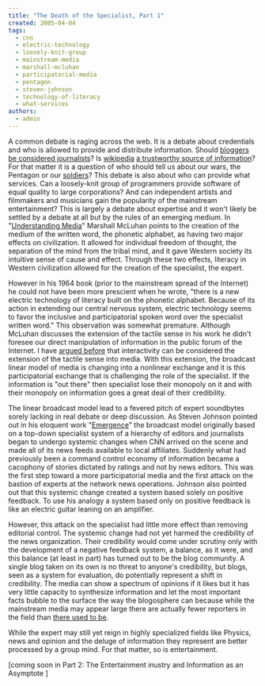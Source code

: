```yaml
---
title: "The Death of the Specialist, Part 1"
created: 2005-04-04
tags: 
  - cnn
  - electric-technology
  - loosely-knit-group
  - mainstream-media
  - marshall-mcluhan
  - participatorial-media
  - pentagon
  - steven-johnson
  - technology-of-literacy
  - what-services
authors: 
  - admin
---
```


A common debate is raging across the web. It is a debate about credentials and who is allowed to provide and distribute information. Should [bloggers be considered journalists](http://jovittore.blogspot.com/2005/02/taking-on-blogger-vs-journalist.html)? Is [wikipedia](http://www.wikipedia.org) [a trustworthy source of information](http://www.wired.com/wired/archive/13.03/wiki.html)? For that matter it is a question of who should tell us about our wars, the Pentagon or our [soldiers](http://cbftw.blogspot.com/2004_08_01_cbftw_archive.html)? This debate is also about who can provide what services. Can a loosely-knit group of programmers provide software of equal quality to large corporations? And can independent artists and filmmakers and musicians gain the popularity of the mainstream entertainment? This is largely a debate about expertise and it won't likely be settled by a debate at all but by the rules of an emerging medium. In "[Understanding Media](http://www.amazon.com/exec/obidos/redirect?tag=wwwrussellwar-20&path=tg/detail/-/0262631598/qid=1112629098/sr=8-3/ref=pd_csp_3?v=glance&s=books&n=507846)" Marshall McLuhan points to the creation of the medium of the written word, the phonetic alphabet, as having two major effects on civilization. It allowed for individual freedom of thought, the separation of the mind from the tribal mind, and it gave Western society its intuitive sense of cause and effect. Through these two effects, literacy in Western civilization allowed for the creation of the specialist, the expert.

However in his 1964 book (prior to the mainstream spread of the Internet) he could not have been more prescient when he wrote, "there is a new electric technology of literacy built on the phonetic alphabet. Because of its action in extending our central nervous system, electric technology seems to favor the inclusive and participatorial spoken word over the specialist written word." This observation was somewhat premature. Although McLuhan discusses the extension of the tactile sense in his work he didn't foresee our direct manipulation of information in the public forum of the Internet. I have [argued before](http://banapana.troped.com/archives/2005/02/interface_avant.html) that interactivity can be considered the extension of the tactile sense into media. With this extension, the broadcast linear model of media is changing into a nonlinear exchange and it is this participatorial exchange that is challenging the role of the specialist. If the information is "out there" then specialist lose their monopoly on it and with their monopoly on information goes a great deal of their credibility.

The linear broadcast model lead to a fevered pitch of expert soundbytes sorely lacking in real debate or deep discussion. As Steven Johnson pointed out in his eloquent work "[Emergence](http://www.amazon.com/exec/obidos/redirect?tag=wwwrussellwar-20&path=tg/detail/-/0684868768/qid=1111987589/sr=8-1/ref=sr_8_xs_ap_i1_xgl14?v=glance&s=books&n=507846)" the broadcast model originally based on a top-down specialist system of a hierarchy of editors and journalists began to undergo systemic changes when CNN arrived on the scene and made all of its news feeds available to local affiliates. Suddenly what had previously been a command control economy of information became a cacophony of stories dictated by ratings and not by news editors. This was the first step toward a more participatorial media and the first attack on the bastion of experts at the network news operations. Johnson also pointed out that this systemic change created a system based solely on positive feedback. To use his analogy a system based only on positive feedback is like an electric guitar leaning on an amplifier.

However, this attack on the specialist had little more effect than removing editorial control. The systemic change had not yet harmed the credibility of the news organization. Their credibility would come under scrutiny only with the development of a negative feedback system, a balance, as it were, and this balance (at least in part) has turned out to be the blog community. A single blog taken on its own is no threat to anyone's credibility, but blogs, seen as a system for evaluation, do potentially represent a shift in credibility. The media can show a spectrum of opinions if it likes but it has very little capacity to synthesize information and let the most important facts bubble to the surface the way the blogosphere can because while the mainstream media may appear large there are actually fewer reporters in the field than [there used to be](http://www.washingtonpost.com/wp-dyn/articles/A31306-2005Jan23.html).

While the expert may still yet reign in highly specialized fields like Physics, news and opinion and the deluge of information they represent are better processed by a group mind. For that matter, so is entertainment.

\[coming soon in Part 2: The Entertainment inustry and Information as an Asymptote \]
